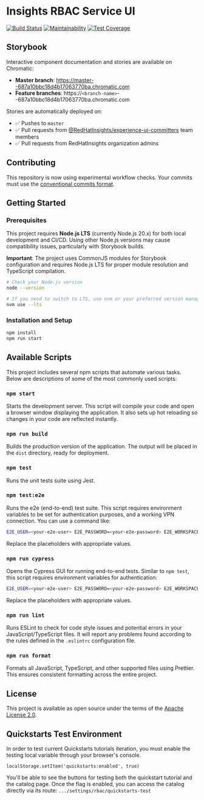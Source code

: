 # Insights RBAC Service UI

[![Build Status](https://travis-ci.org/RedHatInsights/insights-rbac-ui.svg?branch=master)](https://travis-ci.org/RedHatInsights/insights-rbac-ui)
[![Maintainability](https://api.codeclimate.com/v1/badges/54d13cab52391734d841/maintainability)](https://codeclimate.com/github/RedHatInsights/insights-rbac-ui/maintainability)
[![Test Coverage](https://api.codeclimate.com/v1/badges/54d13cab52391734d841/test_coverage)](https://codeclimate.com/github/RedHatInsights/insights-rbac-ui/test_coverage)

## Storybook

Interactive component documentation and stories are available on Chromatic:

- **Master branch**: https://master--687a10bbc18d4b17063770ba.chromatic.com
- **Feature branches**: https://`<branch-name>`--687a10bbc18d4b17063770ba.chromatic.com

Stories are automatically deployed on:
- ✅ Pushes to `master`
- ✅ Pull requests from [@RedHatInsights/experience-ui-committers](https://github.com/orgs/RedHatInsights/teams/experience-ui-committers) team members
- ✅ Pull requests from RedHatInsights organization admins

## Contributing

This repository is now using experimental workflow checks. Your commits must use the [conventional commits format](https://www.conventionalcommits.org/en/v1.0.0/#examples).

## Getting Started

### Prerequisites

This project requires **Node.js LTS** (currently Node.js 20.x) for both local development and CI/CD. Using other Node.js versions may cause compatibility issues, particularly with Storybook builds.

**Important**: The project uses CommonJS modules for Storybook configuration and requires Node.js LTS for proper module resolution and TypeScript compilation.

```bash
# Check your Node.js version
node --version

# If you need to switch to LTS, use nvm or your preferred version manager
nvm use --lts
```

### Installation and Setup

```bash
npm install
npm run start
```

## Available Scripts

This project includes several npm scripts that automate various tasks. Below are descriptions of some of the most commonly used scripts:

### `npm start`

Starts the development server. This script will compile your code and open a browser window displaying the application. It also sets up hot reloading so changes in your code are reflected instantly.

### `npm run build`

Builds the production version of the application. The output will be placed in the `dist` directory, ready for deployment.

### `npm test`

Runs the unit tests suite using Jest.

### `npm test:e2e`

Runs the e2e (end-to-end) test suite. This script requires environment variables to be set for authentication purposes, and a working VPN connection. You can use a command like:

```bash
E2E_USER=<your-e2e-user> E2E_PASSWORD=<your-e2e-password> E2E_WORKSPACES_USER=<your-workspaces-user> E2E_WORKSPACES_PASSWORD=<your-workspaces-password> npm test
```

Replace the placeholders with appropriate values.

### `npm run cypress`

Opens the Cypress GUI for running end-to-end tests. Similar to `npm test`, this script requires environment variables for authentication:

```bash
E2E_USER=<your-e2e-user> E2E_PASSWORD=<your-e2e-password> E2E_WORKSPACES_USER=<your-workspaces-user> E2E_WORKSPACES_PASSWORD=<your-workspaces-password> npm run cypress -- open
```

Replace the placeholders with appropriate values.

### `npm run lint`

Runs ESLint to check for code style issues and potential errors in your JavaScript/TypeScript files. It will report any problems found according to the rules defined in the `.eslintrc` configuration file.

### `npm run format`

Formats all JavaScript, TypeScript, and other supported files using Prettier. This ensures consistent formatting across the entire project.


## License

This project is available as open source under the terms of the [Apache License 2.0](http://www.apache.org/licenses/LICENSE-2.0).

## Quickstarts Test Environment

In order to test current Quickstarts tutorials iteration, you must enable the testing local variable through your browser's console.

```localStorage.setItem('quickstarts:enabled', true)```

You'll be able to see the buttons for testing both the quickstart tutorial and the catalog page.
Once the flag is enabled, you can access the catalog directly via its route:
```.../settings/rbac/quickstarts-test```
